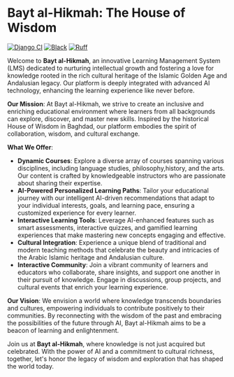 # Bayt al-Hikmah: The House of Wisdom

[![Django CI](https://github.com/youzarsiph/bayt-al-hikmah/actions/workflows/django.yml/badge.svg)](https://github.com/youzarsiph/bayt-al-hikmah/actions/workflows/django.yml)
[![Black](https://github.com/youzarsiph/bayt-al-hikmah/actions/workflows/black.yml/badge.svg)](https://github.com/youzarsiph/bayt-al-hikmah/actions/workflows/black.yml)
[![Ruff](https://github.com/youzarsiph/bayt-al-hikmah/actions/workflows/ruff.yml/badge.svg)](https://github.com/youzarsiph/bayt-al-hikmah/actions/workflows/ruff.yml)

Welcome to **Bayt al-Hikmah**, an innovative Learning Management System (LMS) dedicated to nurturing intellectual
growth and fostering a love for knowledge rooted in the rich cultural heritage of the Islamic Golden Age and Andalusian legacy.
Our platform is deeply integrated with advanced AI technology, enhancing the learning experience like never before.

**Our Mission**: At Bayt al-Hikmah, we strive to create an inclusive and enriching educational environment where learners
from all backgrounds can explore, discover, and master new skills. Inspired by the historical House of Wisdom in Baghdad,
our platform embodies the spirit of collaboration, wisdom, and cultural exchange.

**What We Offer**:

- **Dynamic Courses**: Explore a diverse array of courses spanning various disciplines, including language studies, philosophy,history,
  and the arts. Our content is crafted by knowledgeable instructors who are passionate about sharing their expertise.
- **AI-Powered Personalized Learning Paths**: Tailor your educational journey with our intelligent AI-driven recommendations that adapt
  to your individual interests, goals, and learning pace, ensuring a customized experience for every learner.
- **Interactive Learning Tools**: Leverage AI-enhanced features such as smart assessments, interactive quizzes, and gamified learning
  experiences that make mastering new concepts engaging and effective.
- **Cultural Integration**: Experience a unique blend of traditional and modern teaching methods that celebrate the beauty and intricacies
  of the Arabic Islamic heritage and Andalusian culture.
- **Interactive Community**: Join a vibrant community of learners and educators who collaborate, share insights, and support one another
  in their pursuit of knowledge. Engage in discussions, group projects, and cultural events that enrich your learning experience.

**Our Vision**: We envision a world where knowledge transcends boundaries and cultures, empowering individuals to contribute
positively to their communities. By reconnecting with the wisdom of the past and embracing the possibilities of the future through
AI, Bayt al-Hikmah aims to be a beacon of learning and enlightenment.

Join us at **Bayt al-Hikmah**, where knowledge is not just acquired but celebrated. With the power of AI and a commitment
to cultural richness, together, let's honor the legacy of wisdom and exploration that has shaped the world today.
